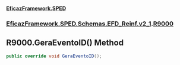 #### [EficazFramework.SPED](EficazFrameworkSPED.md 'EficazFramework SPED')
### [EficazFramework.SPED.Schemas.EFD_Reinf.v2_1](EficazFramework.SPED.Schemas.EFD_Reinf.v2_1.md 'EficazFramework.SPED.Schemas.EFD_Reinf.v2_1').[R9000](EficazFramework.SPED.Schemas.EFD_Reinf.v2_1/R9000.md 'EficazFramework.SPED.Schemas.EFD_Reinf.v2_1.R9000')

## R9000.GeraEventoID() Method

```csharp
public override void GeraEventoID();
```